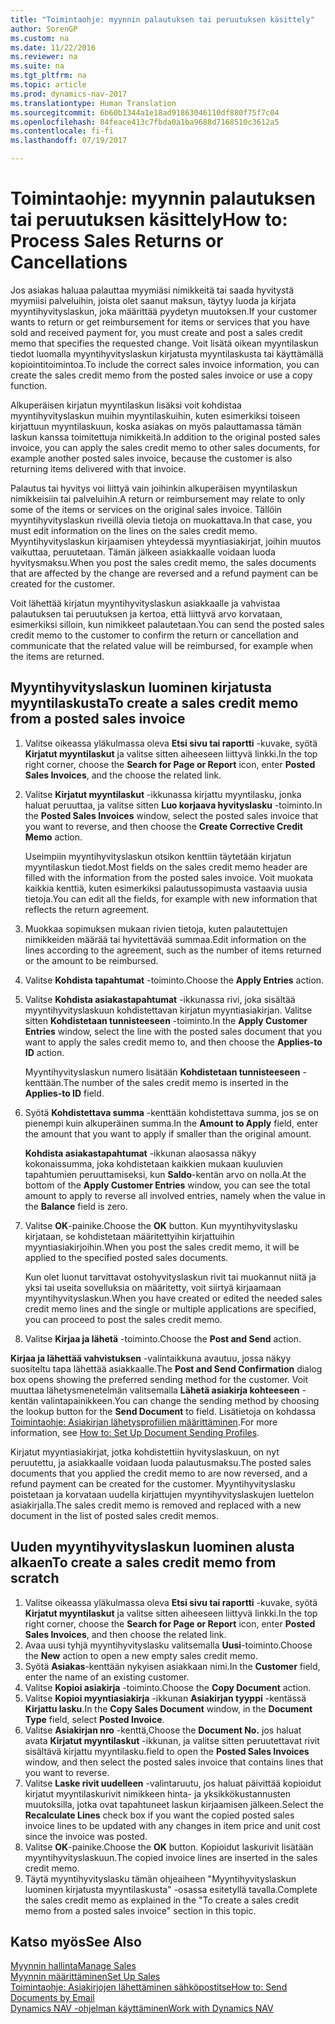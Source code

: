 ```yaml
---
title: "Toimintaohje: myynnin palautuksen tai peruutuksen käsittely"
author: SorenGP
ms.custom: na
ms.date: 11/22/2016
ms.reviewer: na
ms.suite: na
ms.tgt_pltfrm: na
ms.topic: article
ms.prod: dynamics-nav-2017
ms.translationtype: Human Translation
ms.sourcegitcommit: 6b60b1344a1e18ad91863046110df880f75f7c04
ms.openlocfilehash: 84feace413c7fbda0a1ba9688d7168510c3612a5
ms.contentlocale: fi-fi
ms.lasthandoff: 07/19/2017

---
```


# <a name="how-to-process-sales-returns-or-cancellations"></a><span data-ttu-id="65022-102">Toimintaohje: myynnin palautuksen tai peruutuksen käsittely</span><span class="sxs-lookup"><span data-stu-id="65022-102">How to: Process Sales Returns or Cancellations</span></span>
<span data-ttu-id="65022-103">Jos asiakas haluaa palauttaa myymiäsi nimikkeitä tai saada hyvitystä myymiisi palveluihin, joista olet saanut maksun, täytyy luoda ja kirjata myyntihyvityslaskun, joka määrittää pyydetyn muutoksen.</span><span class="sxs-lookup"><span data-stu-id="65022-103">If your customer wants to return or get reimbursement for items or services that you have sold and received payment for, you must create and post a sales credit memo that specifies the requested change.</span></span> <span data-ttu-id="65022-104">Voit lisätä oikean myyntilaskun tiedot luomalla myyntihyvityslaskun kirjatusta myyntilaskusta tai käyttämällä kopiointitoimintoa.</span><span class="sxs-lookup"><span data-stu-id="65022-104">To include the correct sales invoice information, you can create the sales credit memo from the posted sales invoice or use a copy function.</span></span>

<span data-ttu-id="65022-105">Alkuperäisen kirjatun myyntilaskun lisäksi voit kohdistaa myyntihyvityslaskun muihin myyntilaskuihin, kuten esimerkiksi toiseen kirjattuun myyntilaskuun, koska asiakas on myös palauttamassa tämän laskun kanssa toimitettuja nimikkeitä.</span><span class="sxs-lookup"><span data-stu-id="65022-105">In addition to the original posted sales invoice, you can apply the sales credit memo to other sales documents, for example another posted sales invoice, because the customer is also returning items delivered with that invoice.</span></span>

<span data-ttu-id="65022-106">Palautus tai hyvitys voi liittyä vain joihinkin alkuperäisen myyntilaskun nimikkeisiin tai palveluihin.</span><span class="sxs-lookup"><span data-stu-id="65022-106">A return or reimbursement may relate to only some of the items or services on the original sales invoice.</span></span> <span data-ttu-id="65022-107">Tällöin myyntihyvityslaskun riveillä olevia tietoja on muokattava.</span><span class="sxs-lookup"><span data-stu-id="65022-107">In that case, you must edit information on the lines on the sales credit memo.</span></span> <span data-ttu-id="65022-108">Myyntihyvityslaskun kirjaamisen yhteydessä myyntiasiakirjat, joihin muutos vaikuttaa, peruutetaan. Tämän jälkeen asiakkaalle voidaan luoda hyvitysmaksu.</span><span class="sxs-lookup"><span data-stu-id="65022-108">When you post the sales credit memo, the sales documents that are affected by the change are reversed and a refund payment can be created for the customer.</span></span>

<span data-ttu-id="65022-109">Voit lähettää kirjatun myyntihyvityslaskun asiakkaalle ja vahvistaa palautuksen tai peruutuksen ja kertoa, että liittyvä arvo korvataan, esimerkiksi silloin, kun nimikkeet palautetaan.</span><span class="sxs-lookup"><span data-stu-id="65022-109">You can send the posted sales credit memo to the customer to confirm the return or cancellation and communicate that the related value will be reimbursed, for example when the items are returned.</span></span>

## <a name="to-create-a-sales-credit-memo-from-a-posted-sales-invoice"></a><span data-ttu-id="65022-110">Myyntihyvityslaskun luominen kirjatusta myyntilaskusta</span><span class="sxs-lookup"><span data-stu-id="65022-110">To create a sales credit memo from a posted sales invoice</span></span>
1. <span data-ttu-id="65022-111">Valitse oikeassa yläkulmassa oleva **Etsi sivu tai raportti** -kuvake, syötä **Kirjatut myyntilaskut** ja valitse sitten aiheeseen liittyvä linkki.</span><span class="sxs-lookup"><span data-stu-id="65022-111">In the top right corner, choose the **Search for Page or Report** icon, enter **Posted Sales Invoices**, and the choose the related link.</span></span>  
2. <span data-ttu-id="65022-112">Valitse **Kirjatut myyntilaskut** -ikkunassa kirjattu myyntilasku, jonka haluat peruuttaa, ja valitse sitten **Luo korjaava hyvityslasku** -toiminto.</span><span class="sxs-lookup"><span data-stu-id="65022-112">In the **Posted Sales Invoices** window, select the posted sales invoice that you want to reverse, and then choose the **Create Corrective Credit Memo** action.</span></span>

    <span data-ttu-id="65022-113">Useimpiin myyntihyvityslaskun otsikon kenttiin täytetään kirjatun myyntilaskun tiedot.</span><span class="sxs-lookup"><span data-stu-id="65022-113">Most fields on the sales credit memo header are filled with the information from the posted sales invoice.</span></span> <span data-ttu-id="65022-114">Voit muokata kaikkia kenttiä, kuten esimerkiksi palautussopimusta vastaavia uusia tietoja.</span><span class="sxs-lookup"><span data-stu-id="65022-114">You can edit all the fields, for example with new information that reflects the return agreement.</span></span>
3. <span data-ttu-id="65022-115">Muokkaa sopimuksen mukaan rivien tietoja, kuten palautettujen nimikkeiden määrää tai hyvitettävää summaa.</span><span class="sxs-lookup"><span data-stu-id="65022-115">Edit information on the lines according to the agreement, such as the number of items returned or the amount to be reimbursed.</span></span>
4. <span data-ttu-id="65022-116">Valitse **Kohdista tapahtumat** -toiminto.</span><span class="sxs-lookup"><span data-stu-id="65022-116">Choose the **Apply Entries** action.</span></span>
5. <span data-ttu-id="65022-117">Valitse **Kohdista asiakastapahtumat** -ikkunassa rivi, joka sisältää myyntihyvityslaskuun kohdistettavan kirjatun myyntiasiakirjan. Valitse sitten **Kohdistetaan tunnisteeseen** -toiminto.</span><span class="sxs-lookup"><span data-stu-id="65022-117">In the **Apply Customer Entries** window, select the line with the posted sales document that you want to apply the sales credit memo to, and then choose the **Applies-to ID** action.</span></span>

    <span data-ttu-id="65022-118">Myyntihyvityslaskun numero lisätään **Kohdistetaan tunnisteeseen** -kenttään.</span><span class="sxs-lookup"><span data-stu-id="65022-118">The number of the sales credit memo is inserted in the **Applies-to ID** field.</span></span>  
6. <span data-ttu-id="65022-119">Syötä **Kohdistettava summa** -kenttään kohdistettava summa, jos se on pienempi kuin alkuperäinen summa.</span><span class="sxs-lookup"><span data-stu-id="65022-119">In the **Amount to Apply** field, enter the amount that you want to apply if smaller than the original amount.</span></span>

    <span data-ttu-id="65022-120">**Kohdista asiakastapahtumat** -ikkunan alaosassa näkyy kokonaissumma, joka kohdistetaan kaikkien mukaan kuuluvien tapahtumien peruuttamiseksi, kun **Saldo**-kentän arvo on nolla.</span><span class="sxs-lookup"><span data-stu-id="65022-120">At the bottom of the **Apply Customer Entries** window, you can see the total amount to apply to reverse all involved entries, namely when the value in the **Balance** field is zero.</span></span>  
7. <span data-ttu-id="65022-121">Valitse **OK**-painike.</span><span class="sxs-lookup"><span data-stu-id="65022-121">Choose the **OK** button.</span></span> <span data-ttu-id="65022-122">Kun myyntihyvityslasku kirjataan, se kohdistetaan määritettyihin kirjattuihin myyntiasiakirjoihin.</span><span class="sxs-lookup"><span data-stu-id="65022-122">When you post the sales credit memo, it will be applied to the specified posted sales documents.</span></span>

    <span data-ttu-id="65022-123">Kun olet luonut tarvittavat ostohyvityslaskun rivit tai muokannut niitä ja yksi tai useita sovelluksia on määritetty, voit siirtyä kirjaamaan myyntihyvityslaskun.</span><span class="sxs-lookup"><span data-stu-id="65022-123">When you have created or edited the needed sales credit memo lines and the single or multiple applications are specified, you can proceed to post the sales credit memo.</span></span>
8. <span data-ttu-id="65022-124">Valitse **Kirjaa ja lähetä** -toiminto.</span><span class="sxs-lookup"><span data-stu-id="65022-124">Choose the **Post and Send** action.</span></span>

<span data-ttu-id="65022-125">**Kirjaa ja lähettää vahvistuksen** -valintaikkuna avautuu, jossa näkyy suositeltu tapa lähettää asiakkaalle.</span><span class="sxs-lookup"><span data-stu-id="65022-125">The **Post and Send Confirmation** dialog box opens showing the preferred sending method for the customer.</span></span> <span data-ttu-id="65022-126">Voit muuttaa lähetysmenetelmän valitsemalla **Lähetä asiakirja kohteeseen** -kentän valintapainikkeen.</span><span class="sxs-lookup"><span data-stu-id="65022-126">You can change the sending method by choosing the lookup button for the **Send Document** to field.</span></span> <span data-ttu-id="65022-127">Lisätietoja on kohdassa [Toimintaohje: Asiakirjan lähetysprofiilien määrittäminen](sales-how-setup-document-send-profiles.md).</span><span class="sxs-lookup"><span data-stu-id="65022-127">For more information, see [How to: Set Up Document Sending Profiles](sales-how-setup-document-send-profiles.md).</span></span>

<span data-ttu-id="65022-128">Kirjatut myyntiasiakirjat, jotka kohdistettiin hyvityslaskuun, on nyt peruutettu, ja asiakkaalle voidaan luoda palautusmaksu.</span><span class="sxs-lookup"><span data-stu-id="65022-128">The posted sales documents that you applied the credit memo to are now reversed, and a refund payment can be created for the customer.</span></span> <span data-ttu-id="65022-129">Myyntihyvityslasku poistetaan ja korvataan uudella kirjattujen myyntihyvityslaskujen luettelon asiakirjalla.</span><span class="sxs-lookup"><span data-stu-id="65022-129">The sales credit memo is removed and replaced with a new document in the list of posted sales credit memos.</span></span>

## <a name="to-create-a-sales-credit-memo-from-scratch"></a><span data-ttu-id="65022-130">Uuden myyntihyvityslaskun luominen alusta alkaen</span><span class="sxs-lookup"><span data-stu-id="65022-130">To create a sales credit memo from scratch</span></span>
1. <span data-ttu-id="65022-131">Valitse oikeassa yläkulmassa oleva **Etsi sivu tai raportti** -kuvake, syötä **Kirjatut myyntilaskut** ja valitse sitten aiheeseen liittyvä linkki.</span><span class="sxs-lookup"><span data-stu-id="65022-131">In the top right corner, choose the **Search for Page or Report** icon, enter **Posted Sales Invoices**, and then choose the related link.</span></span>
2. <span data-ttu-id="65022-132">Avaa uusi tyhjä myyntihyvityslasku valitsemalla **Uusi**-toiminto.</span><span class="sxs-lookup"><span data-stu-id="65022-132">Choose the **New** action to open a new empty sales credit memo.</span></span>
3. <span data-ttu-id="65022-133">Syötä **Asiakas**-kenttään nykyisen asiakkaan nimi.</span><span class="sxs-lookup"><span data-stu-id="65022-133">In the **Customer** field, enter the name of an existing customer.</span></span>
4. <span data-ttu-id="65022-134">Valitse **Kopioi asiakirja** -toiminto.</span><span class="sxs-lookup"><span data-stu-id="65022-134">Choose the **Copy Document** action.</span></span>
5. <span data-ttu-id="65022-135">Valitse **Kopioi myyntiasiakirja** -ikkunan **Asiakirjan tyyppi** -kentässä **Kirjattu lasku**.</span><span class="sxs-lookup"><span data-stu-id="65022-135">In the **Copy Sales Document** window, in the **Document Type** field, select **Posted Invoice**.</span></span>
6. <span data-ttu-id="65022-136">Valitse **Asiakirjan nro** -kenttä,</span><span class="sxs-lookup"><span data-stu-id="65022-136">Choose the **Document No.**</span></span> <span data-ttu-id="65022-137">jos haluat avata **Kirjatut myyntilaskut** -ikkunan, ja valitse sitten peruutettavat rivit sisältävä kirjattu myyntilasku.</span><span class="sxs-lookup"><span data-stu-id="65022-137">field to open the **Posted Sales Invoices** window, and then select the posted sales invoice that contains lines that you want to reverse.</span></span>
7. <span data-ttu-id="65022-138">Valitse **Laske rivit uudelleen** -valintaruutu, jos haluat päivittää kopioidut kirjatut myyntilaskurivit nimikkeen hinta- ja yksikkökustannusten muutoksilla, jotka ovat tapahtuneet laskun kirjaamisen jälkeen.</span><span class="sxs-lookup"><span data-stu-id="65022-138">Select the **Recalculate Lines** check box if you want the copied posted sales invoice lines to be updated with any changes in item price and unit cost since the invoice was posted.</span></span>
8. <span data-ttu-id="65022-139">Valitse **OK**-painike.</span><span class="sxs-lookup"><span data-stu-id="65022-139">Choose the **OK** button.</span></span> <span data-ttu-id="65022-140">Kopioidut laskurivit lisätään myyntihyvityslaskuun.</span><span class="sxs-lookup"><span data-stu-id="65022-140">The copied invoice lines are inserted in the sales credit memo.</span></span>
9. <span data-ttu-id="65022-141">Täytä myyntihyvityslasku tämän ohjeaiheen "Myyntihyvityslaskun luominen kirjatusta myyntilaskusta" -osassa esitetyllä tavalla.</span><span class="sxs-lookup"><span data-stu-id="65022-141">Complete the sales credit memo as explained in the "To create a sales credit memo from a posted sales invoice" section in this topic.</span></span>

## <a name="see-also"></a><span data-ttu-id="65022-142">Katso myös</span><span class="sxs-lookup"><span data-stu-id="65022-142">See Also</span></span>  
[<span data-ttu-id="65022-143">Myynnin hallinta</span><span class="sxs-lookup"><span data-stu-id="65022-143">Manage Sales</span></span>](sales-manage-sales.md)  
[<span data-ttu-id="65022-144">Myynnin määrittäminen</span><span class="sxs-lookup"><span data-stu-id="65022-144">Set Up Sales</span></span>](sales-setup-sales.md)  
[<span data-ttu-id="65022-145">Toimintaohje: Asiakirjojen lähettäminen sähköpostitse</span><span class="sxs-lookup"><span data-stu-id="65022-145">How to: Send Documents by Email</span></span>](ui-how-send-documents-email.md)  
[<span data-ttu-id="65022-146">Dynamics NAV -ohjelman käyttäminen</span><span class="sxs-lookup"><span data-stu-id="65022-146">Work with Dynamics NAV</span></span>](ui-work-product.md)

